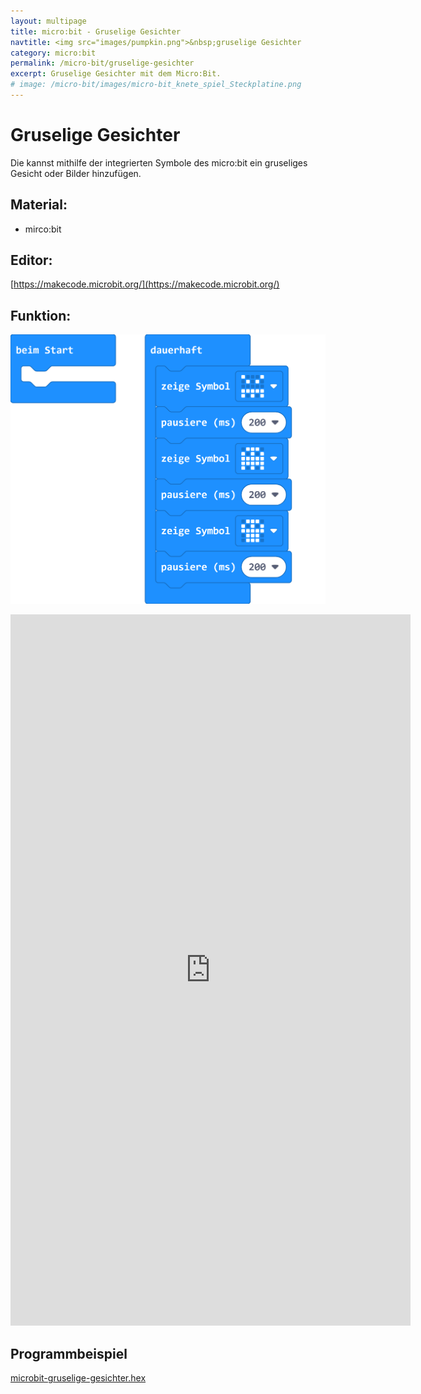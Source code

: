 ```yaml
---
layout: multipage
title: micro:bit - Gruselige Gesichter
navtitle: <img src="images/pumpkin.png">&nbsp;gruselige Gesichter
category: micro:bit
permalink: /micro-bit/gruselige-gesichter
excerpt: Gruselige Gesichter mit dem Micro:Bit.
# image: /micro-bit/images/micro-bit_knete_spiel_Steckplatine.png
---
```


# Gruselige Gesichter

Die kannst mithilfe der integrierten Symbole des micro:bit ein gruseliges Gesicht oder Bilder hinzufügen.

## Material:

+ mirco:bit

## Editor:

[https://makecode.microbit.org/](https://makecode.microbit.org/)

## Funktion:

![](images/microbit-Screenshot-gruselige-gesichter.png)

<div class="hidden-print">
<iframe src="https://player.vimeo.com/video/471694496" width="640" height="1138" frameborder="0" allow="autoplay; fullscreen" allowfullscreen></iframe>
</div>


## Programmbeispiel
[microbit-gruselige-gesichter.hex](appendix/microbit-gruselige-gesichter.hex)
